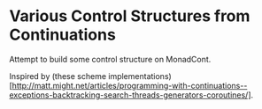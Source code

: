 Various Control Structures from Continuations
============================================


Attempt to build some control structure on MonadCont.

Inspired by (these scheme implementations)
[http://matt.might.net/articles/programming-with-continuations--exceptions-backtracking-search-threads-generators-coroutines/].
